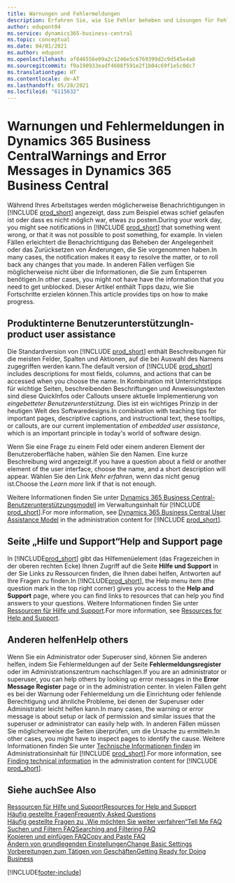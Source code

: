 ```yaml
---
title: Warnungen und Fehlermeldungen
description: Erfahren Sie, wie Sie Fehler beheben und Lösungen für Fehlermeldungen finden können, wenn Sie in Business Central arbeiten.
author: edupont04
ms.service: dynamics365-business-central
ms.topic: conceptual
ms.date: 04/01/2021
ms.author: edupont
ms.openlocfilehash: af846556e09a2c1246e5c6769399d2c9d545e4a8
ms.sourcegitcommit: f9a190933eadf4608f591e2f1b04c69f1e5c0dc7
ms.translationtype: HT
ms.contentlocale: de-AT
ms.lasthandoff: 05/28/2021
ms.locfileid: "6115632"
---
```

# <a name="warnings-and-error-messages-in-dynamics-365-business-central"></a><span data-ttu-id="22d89-103">Warnungen und Fehlermeldungen in Dynamics 365 Business Central</span><span class="sxs-lookup"><span data-stu-id="22d89-103">Warnings and Error Messages in Dynamics 365 Business Central</span></span>

<span data-ttu-id="22d89-104">Während Ihres Arbeitstages werden möglicherweise Benachrichtigungen in [!INCLUDE [prod_short](includes/prod_short.md)] angezeigt, dass zum Beispiel etwas schief gelaufen ist oder dass es nicht möglich war, etwas zu posten.</span><span class="sxs-lookup"><span data-stu-id="22d89-104">During your work day, you might see notifications in [!INCLUDE [prod_short](includes/prod_short.md)] that something went wrong, or that it was not possible to post something, for example.</span></span> <span data-ttu-id="22d89-105">In vielen Fällen erleichtert die Benachrichtigung das Beheben der Angelegenheit oder das Zurücksetzen von Änderungen, die Sie vorgenommen haben.</span><span class="sxs-lookup"><span data-stu-id="22d89-105">In many cases, the notification makes it easy to resolve the matter, or to roll back any changes that you made.</span></span> <span data-ttu-id="22d89-106">In anderen Fällen verfügen Sie möglicherweise nicht über die Informationen, die Sie zum Entsperren benötigen.</span><span class="sxs-lookup"><span data-stu-id="22d89-106">In other cases, you might not have have the information that you need to get unblocked.</span></span> <span data-ttu-id="22d89-107">Dieser Artikel enthält Tipps dazu, wie Sie Fortschritte erzielen können.</span><span class="sxs-lookup"><span data-stu-id="22d89-107">This article provides tips on how to make progress.</span></span>  

## <a name="in-product-user-assistance"></a><span data-ttu-id="22d89-108">Produktinterne Benutzerunterstützung</span><span class="sxs-lookup"><span data-stu-id="22d89-108">In-product user assistance</span></span>

<span data-ttu-id="22d89-109">Die Standardversion von [!INCLUDE [prod_short](includes/prod_short.md)] enthält Beschreibungen für die meisten Felder, Spalten und Aktionen, auf die bei Auswahl des Namens zugegriffen werden kann.</span><span class="sxs-lookup"><span data-stu-id="22d89-109">The default version of [!INCLUDE [prod_short](includes/prod_short.md)] includes descriptions for most fields, columns, and actions that can be accessed when you choose the name.</span></span> <span data-ttu-id="22d89-110">In Kombination mit Unterrichtstipps für wichtige Seiten, beschreibenden Beschriftungen und Anweisungstexten sind diese QuickInfos oder Callouts unsere aktuelle Implementierung von *eingebetteter Benutzerunterstützung*. Dies ist ein wichtiges Prinzip in der heutigen Welt des Softwaredesigns.</span><span class="sxs-lookup"><span data-stu-id="22d89-110">In combination with teaching tips for important pages, descriptive captions, and instructional text, these tooltips, or callouts, are our current implementation of *embedded user assistance*, which is an important principle in today's world of software design.</span></span>  

<span data-ttu-id="22d89-111">Wenn Sie eine Frage zu einem Feld oder einem anderen Element der Benutzeroberfläche haben, wählen Sie den Namen. Eine kurze Beschreibung wird angezeigt.</span><span class="sxs-lookup"><span data-stu-id="22d89-111">If you have a question about a field or another element of the user interface, choose the name, and a short description will appear.</span></span> <span data-ttu-id="22d89-112">Wählen Sie den Link *Mehr erfahren*, wenn das nicht genug ist.</span><span class="sxs-lookup"><span data-stu-id="22d89-112">Choose the *Learn more* link if that is not enough.</span></span>  

<span data-ttu-id="22d89-113">Weitere Informationen finden Sie unter [Dynamics 365 Business Central-Benutzerunterstützungsmodell](/dynamics365/business-central/dev-itpro/user-assistance) im Verwaltungsinhalt für [!INCLUDE [prod_short](includes/prod_short.md)].</span><span class="sxs-lookup"><span data-stu-id="22d89-113">For more information, see [Dynamics 365 Business Central User Assistance Model](/dynamics365/business-central/dev-itpro/user-assistance) in the administration content for [!INCLUDE [prod_short](includes/prod_short.md)].</span></span>  

## <a name="help-and-support-page"></a><span data-ttu-id="22d89-114">Seite „Hilfe und Support“</span><span class="sxs-lookup"><span data-stu-id="22d89-114">Help and Support page</span></span>

<span data-ttu-id="22d89-115">In [!INCLUDE[prod_short](includes/prod_short.md)] gibt das Hilfemenüelement (das Fragezeichen in der oberen rechten Ecke) Ihnen Zugriff auf die Seite **Hilfe und Support** in der Sie Links zu Ressourcen finden, die Ihnen dabei helfen, Antworten auf Ihre Fragen zu finden.</span><span class="sxs-lookup"><span data-stu-id="22d89-115">In [!INCLUDE[prod_short](includes/prod_short.md)], the Help menu item (the question mark in the top right corner) gives you access to the **Help and Support** page, where you can find links to resources that can help you find answers to your questions.</span></span> <span data-ttu-id="22d89-116">Weitere Informationen finden Sie unter [Ressourcen für Hilfe und Support](product-help-and-support.md).</span><span class="sxs-lookup"><span data-stu-id="22d89-116">For more information, see [Resources for Help and Support](product-help-and-support.md).</span></span>  

## <a name="help-others"></a><span data-ttu-id="22d89-117">Anderen helfen</span><span class="sxs-lookup"><span data-stu-id="22d89-117">Help others</span></span>

<span data-ttu-id="22d89-118">Wenn Sie ein Administrator oder Superuser sind, können Sie anderen helfen, indem Sie Fehlermeldungen auf der Seite **Fehlermeldungsregister** oder im Administrationszentrum nachschlagen.</span><span class="sxs-lookup"><span data-stu-id="22d89-118">If you are an administrator or superuser, you can help others by looking up error messages in the **Error Message Register** page or in the administration center.</span></span> <span data-ttu-id="22d89-119">In vielen Fällen geht es bei der Warnung oder Fehlermeldung um die Einrichtung oder fehlende Berechtigung und ähnliche Probleme, bei denen der Superuser oder Administrator leicht helfen kann.</span><span class="sxs-lookup"><span data-stu-id="22d89-119">In many cases, the warning or error message is about setup or lack of permission and similar issues that the superuser or administrator can easily help with.</span></span> <span data-ttu-id="22d89-120">In anderen Fällen müssen Sie möglicherweise die Seiten überprüfen, um die Ursache zu ermitteln.</span><span class="sxs-lookup"><span data-stu-id="22d89-120">In other cases, you might have to inspect pages to identify the cause.</span></span> <span data-ttu-id="22d89-121">Weitere Informationen finden Sie unter [Technische Informationen finden](/dynamics365/business-central/dev-itpro/administration/manage-technical-support#finding-technical-information) im Administrationsinhalt für [!INCLUDE [prod_short](includes/prod_short.md)].</span><span class="sxs-lookup"><span data-stu-id="22d89-121">For more information, see [Finding technical information](/dynamics365/business-central/dev-itpro/administration/manage-technical-support#finding-technical-information) in the administration content for [!INCLUDE [prod_short](includes/prod_short.md)].</span></span>  

## <a name="see-also"></a><span data-ttu-id="22d89-122">Siehe auch</span><span class="sxs-lookup"><span data-stu-id="22d89-122">See Also</span></span>

[<span data-ttu-id="22d89-123">Ressourcen für Hilfe und Support</span><span class="sxs-lookup"><span data-stu-id="22d89-123">Resources for Help and Support</span></span>](product-help-and-support.md)  
[<span data-ttu-id="22d89-124">Häufig gestellte Fragen</span><span class="sxs-lookup"><span data-stu-id="22d89-124">Frequently Asked Questions</span></span>](across-faq.yml)  
[<span data-ttu-id="22d89-125">Häufig gestellte Fragen zu „Wie möchten Sie weiter verfahren“</span><span class="sxs-lookup"><span data-stu-id="22d89-125">Tell Me FAQ</span></span>](ui-search-faq.md)  
[<span data-ttu-id="22d89-126">Suchen und Filtern FAQ</span><span class="sxs-lookup"><span data-stu-id="22d89-126">Searching and Filtering FAQ</span></span>](ui-search-filter-faq.yml)  
[<span data-ttu-id="22d89-127">Kopieren und einfügen FAQ</span><span class="sxs-lookup"><span data-stu-id="22d89-127">Copy and Paste FAQ</span></span>](faq-copy-paste.yml)  
[<span data-ttu-id="22d89-128">Ändern von grundlegenden Einstellungen</span><span class="sxs-lookup"><span data-stu-id="22d89-128">Change Basic Settings</span></span>](ui-change-basic-settings.md)  
[<span data-ttu-id="22d89-129">Vorbereitungen zum Tätigen von Geschäften</span><span class="sxs-lookup"><span data-stu-id="22d89-129">Getting Ready for Doing Business</span></span>](ui-get-ready-business.md)  


[!INCLUDE[footer-include](includes/footer-banner.md)]